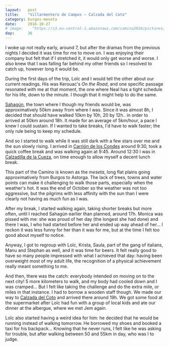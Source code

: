 ```yaml
---
layout:   post
title:    "Villarmentero de Campos — Calzada del Coto"
category: burgos-meseta
date:     2016-10-27
# image:    "https://s3.eu-central-1.amazonaws.com/camino2016/pictures/30/peace.jpg"
day:      36
---
```


I woke up not really early, around 7, but after the dramas from the previous nights I decided it was time for me to move on. I was enjoying their company but felt that if I stretched it, it would only get worse and worse. I also knew that I was falling far behind my other friends so I resolved to catch up, however long it would be.

During the first days of the trip, Loïc and I would tell the other about our current readings. His was Kerouac's _On the Road_, and one specific passage resonated with me at that moment, the one where Neal has a tight schedule for his life, down to the minute. I though that it might help to do the same.

[Sahagún](https://www.google.fr/maps/place/24320+Sahag%C3%BAn,+Le%C3%B3n,+Espagne/@42.3708255,-5.032807,16z/data=!3m1!4b1!4m5!3m4!1s0xd47ff2fdeec7165:0x32d62fcb3c4a1764!8m2!3d42.3709738!4d-5.0300217?hl=fr), the town where I though my friends would be, was approximatively 50km away from where I was. Since it was almost 8h, I decided that should have walked 10km by 10h, 20 by 12h.. in order to arrived at 50km around 18h. It made for an average of 5km/hour, a pace I knew I could sustain. If I wanted to take breaks, I'd have to walk faster; the only rule being to keep my schedule.

And so I started to walk while it was still dark with a few stars over me and the sun slowly rising. I arrived in [Carrión de los Condes](https://www.google.fr/maps/place/34120+Carri%C3%B3n+de+los+Condes,+Province+de+Palencia,+Espagne/@42.3380353,-4.6097697,15z/data=!3m1!4b1!4m5!3m4!1s0xd47dafef82bb20b:0x88f095ac5a9a58d2!8m2!3d42.3373567!4d-4.6024132?hl=fr) around 9:30, took a quick coffee break and was walking again at 9:45. Around 12:30 I was in [Calzadilla de la Cueza](https://www.google.fr/maps/place/34309+Calzadilla+de+la+Cueza,+Province+de+Palencia,+Espagne/@42.3285756,-4.8069411,17z/data=!3m1!4b1!4m5!3m4!1s0xd47e67c107eabcb:0x13997fdbd1099016!8m2!3d42.3287276!4d-4.8044586?hl=fr), on time enough to allow myself a decent lunch break.

This part of the Camino is known as the _meseta_, long flat plains going approximatively from Burgos to Astorga. The lack of trees, towns and water points can make it challenging to walk those parts, especially when the weather's hot. It was the end of October so the weather was not too aggressive, but the pilgrims with less affinity with the sun than I were clearly not having as much fun as I was.

After my break, I started walking again, taking shorter breaks but more often, until I reached Sahagún earlier than planned, around 17h. Monica was pissed with me: she was proud of her day (the longest she had done) and there I was, I who had started before her and ended up way ahead of her... I reckon it was less funny for her than it was for me, but at the time I felt too good about myself to notice.

Anyway, I got to regroup with Loïc, Krista, Saula, part of the gang of italians, Manu and Stephan as well, and it was time for beers. It felt really good to have so many people impressed with what I achieved that day: having been overweight most of my adult life, the recognition of a physical achievement really meant something to me.

And then, there was the catch: everybody intended on moving on to the next city! 5 more kilometers to walk, and my body had cooled down and I was cramped... But I felt like taking the challenge and do the extra mile, or miles in that instance. I had to borrow a wooden staff though. We made our way to [Calzada del Coto](https://www.google.fr/maps/place/24342+Calzada+del+Coto,+Le%C3%B3n,+Espagne/@42.3882955,-5.0842096,16z/data=!3m1!4b1!4m5!3m4!1s0xd380092c7113c45:0x9c172ffa209ad7b6!8m2!3d42.3877122!4d-5.0799751?hl=fr) and arrived there around 19h. We got some food at the supermarket after Loïc had fun with a group of local kids and ate our dinner at the albergue, where we met Jem again.

Loïc also started having a weird idea for him: he decided that he would be running instead of walking tomorrow. He borrowed my shoes and booked a taxi for his backpack... Knowing that he never runs, I felt like he was asking for trouble, but after walking between 50 and 55km in day, who was I to judge.

